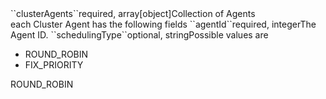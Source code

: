 <tr><td>``clusterAgents``</td><td>required, array[object]</td><td>Collection of Agents
    <br/>each Cluster Agent has the following fields</td><td></td><td></td></tr>
    <tr><td style="padding-left:20px;">``agentId``</td><td>required, integer</td><td>The Agent ID.</td><td></td><td></td></tr>
    <tr><td style="padding-left:20px;">``schedulingType``</td><td>optional, string</td><td>Possible values are 
	<ul>
		<li>ROUND_ROBIN</li>
		<li>FIX_PRIORITY</li>
	</ul></td><td></td><td>ROUND_ROBIN</td></tr>
    